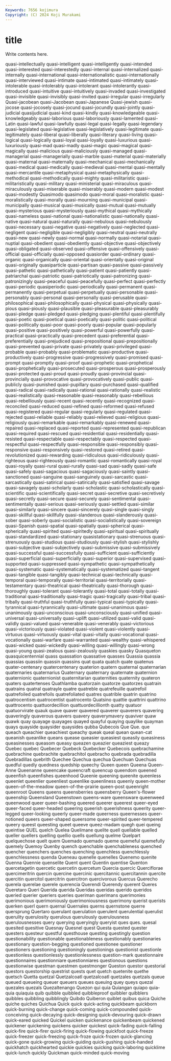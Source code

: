 ```yaml
---
Keywords: 7656 kojimura
Copyright: (C) 2024 Koji Murakami
---
```


# title

Write contents here.



quasi-intellectually quasi-intelligent quasi-intelligently quasi-intended quasi-interested quasi-interestedly quasi-internal
quasi-internalized quasi-internally quasi-international quasi-internationalistic quasi-internationally quasi-interviewed quasi-intimate quasi-intimated quasi-intimately quasi-intolerable
quasi-intolerably quasi-intolerant quasi-intolerantly quasi-introduced quasi-intuitive quasi-intuitively quasi-invaded quasi-investigated quasi-invisible quasi-invisibly
quasi-invited quasi-irregular quasi-irregularly Quasi-jacobean quasi-Jacobean quasi-Japanese Quasi-jewish quasi-jocose quasi-jocosely quasi-jocund
quasi-jocundly quasi-jointly quasi-judicial quasijudicial quasi-kind quasi-kindly quasi-knowledgeable quasi-knowledgeably quasi-laborious quasi-laboriously
quasi-lamented quasi-Latin quasi-lawful quasi-lawfully quasi-legal quasi-legally quasi-legendary quasi-legislated quasi-legislative quasi-legislatively
quasi-legitimate quasi-legitimately quasi-liberal quasi-liberally quasi-literary quasi-living quasi-logical quasi-logically quasi-loyal quasi-loyally
quasi-luxurious quasi-luxuriously quasi-mad quasi-madly quasi-magic quasi-magical quasi-magically quasi-malicious quasi-maliciously quasi-managed
quasi-managerial quasi-managerially quasi-marble quasi-material quasi-materially quasi-maternal quasi-maternally quasi-mechanical quasi-mechanically quasi-medical
quasi-medically quasi-medieval quasi-mental quasi-mentally quasi-mercantile quasi-metaphysical quasi-metaphysically quasi-methodical quasi-methodically quasi-mighty
quasi-militaristic quasi-militaristically quasi-military quasi-ministerial quasi-miraculous quasi-miraculously quasi-miserable quasi-miserably quasi-modern quasi-modest
quasi-modestly Quasimodo quasimodo quasi-moral quasi-moralistic quasi-moralistically quasi-morally quasi-mourning quasi-municipal quasi-municipally
quasi-musical quasi-musically quasi-mutual quasi-mutually quasi-mysterious quasi-mysteriously quasi-mythical quasi-mythically quasi-nameless quasi-national
quasi-nationalistic quasi-nationally quasi-native quasi-natural quasi-naturally quasi-nebulous quasi-nebulously quasi-necessary quasi-negative quasi-negatively
quasi-neglected quasi-negligent quasi-negligible quasi-negligibly quasi-neutral quasi-neutrally quasi-new quasi-newly quasi-normal quasi-normally
quasi-notarial quasi-nuptial quasi-obedient quasi-obediently quasi-objective quasi-objectively quasi-obligated quasi-observed quasi-offensive quasi-offensively
quasi-official quasi-officially quasi-opposed quasiorder quasi-ordinary quasi-organic quasi-organically quasi-oriental quasi-orientally quasi-original
quasi-originally quasiparticle quasi-partisan quasi-passive quasi-passively quasi-pathetic quasi-pathetically quasi-patient quasi-patiently quasi-patriarchal
quasi-patriotic quasi-patriotically quasi-patronizing quasi-patronizingly quasi-peaceful quasi-peacefully quasi-perfect quasi-perfectly quasi-periodic quasiperiodic
quasi-periodically quasi-permanent quasi-permanently quasi-perpetual quasi-perpetually quasi-personable quasi-personably quasi-personal quasi-personally quasi-perusable
quasi-philosophical quasi-philosophically quasi-physical quasi-physically quasi-pious quasi-piously quasi-plausible quasi-pleasurable quasi-pleasurably quasi-pledge
quasi-pledged quasi-pledging quasi-plentiful quasi-plentifully quasi-poetic quasi-poetical quasi-poetically quasi-politic quasi-political quasi-politically
quasi-poor quasi-poorly quasi-popular quasi-popularly quasi-positive quasi-positively quasi-powerful quasi-powerfully quasi-practical quasi-practically
quasi-precedent quasi-preferential quasi-preferentially quasi-prejudiced quasi-prepositional quasi-prepositionally quasi-prevented quasi-private quasi-privately quasi-privileged
quasi-probable quasi-probably quasi-problematic quasi-productive quasi-productively quasi-progressive quasi-progressively quasi-promised quasi-prompt quasi-promptly
quasi-proof quasi-prophetic quasi-prophetical quasi-prophetically quasi-prosecuted quasi-prosperous quasi-prosperously quasi-protected quasi-proud quasi-proudly
quasi-provincial quasi-provincially quasi-provocative quasi-provocatively quasi-public quasi-publicly quasi-punished quasi-pupillary quasi-purchased quasi-qualified
quasi-radical quasi-radically quasi-rational quasi-rationally quasi-realistic quasi-realistically quasi-reasonable quasi-reasonably quasi-rebellious quasi-rebelliously
quasi-recent quasi-recently quasi-recognized quasi-reconciled quasi-reduced quasi-refined quasi-reformed quasi-refused quasi-registered quasi-regular
quasi-regularly quasi-regulated quasi-rejected quasi-reliable quasi-reliably quasi-relieved quasi-religious quasi-religiously quasi-remarkable quasi-remarkably
quasi-renewed quasi-repaired quasi-replaced quasi-reported quasi-represented quasi-republican quasi-required quasi-rescued quasi-residential quasi-residentially
quasi-resisted quasi-respectable quasi-respectably quasi-respected quasi-respectful quasi-respectfully quasi-responsible quasi-responsibly quasi-responsive quasi-responsively
quasi-restored quasi-retired quasi-revolutionized quasi-rewarding quasi-ridiculous quasi-ridiculously quasi-righteous quasi-righteously quasi-romantic quasi-romantically
quasi-royal quasi-royally quasi-rural quasi-rurally quasi-sad quasi-sadly quasi-safe quasi-safely quasi-sagacious quasi-sagaciously
quasi-saintly quasi-sanctioned quasi-sanguine quasi-sanguinely quasi-sarcastic quasi-sarcastically quasi-satirical quasi-satirically quasi-satisfied quasi-savage
quasi-savagely quasi-scholarly quasi-scholastic quasi-scholastically quasi-scientific quasi-scientifically quasi-secret quasi-secretive quasi-secretively quasi-secretly
quasi-secure quasi-securely quasi-sentimental quasi-sentimentally quasi-serious quasi-seriously quasi-settled quasi-similar quasi-similarly quasi-sincere
quasi-sincerely quasi-single quasi-singly quasi-skillful quasi-skillfully quasi-slanderous quasi-slanderously quasi-sober quasi-soberly quasi-socialistic
quasi-socialistically quasi-sovereign quasi-Spanish quasi-spatial quasi-spatially quasi-spherical quasi-spherically quasi-spirited quasi-spiritedly quasi-spiritual
quasi-spiritually quasi-standardized quasi-stationary quasistationary quasi-strenuous quasi-strenuously quasi-studious quasi-studiously quasi-stylish quasi-stylishly
quasi-subjective quasi-subjectively quasi-submissive quasi-submissively quasi-successful quasi-successfully quasi-sufficient quasi-sufficiently quasi-superficial quasi-superficially
quasi-superior quasi-supervised quasi-supported quasi-suppressed quasi-sympathetic quasi-sympathetically quasi-systematic quasi-systematically quasi-systematized quasi-tangent
quasi-tangible quasi-tangibly quasi-technical quasi-technically quasi-temporal quasi-temporally quasi-territorial quasi-territorially quasi-testamentary quasi-theatrical
quasi-theatrically quasi-thorough quasi-thoroughly quasi-tolerant quasi-tolerantly quasi-total quasi-totally quasi-traditional quasi-traditionally quasi-tragic
quasi-tragically quasi-tribal quasi-tribally quasi-truthful quasi-truthfully quasi-typical quasi-typically quasi-tyrannical quasi-tyrannically quasi-ultimate
quasi-unanimous quasi-unanimously quasi-unconscious quasi-unconsciously quasi-unified quasi-universal quasi-universally quasi-uplift quasi-utilized quasi-valid
quasi-validly quasi-valued quasi-venerable quasi-venerably quasi-victorious quasi-victoriously quasi-violated quasi-violent quasi-violently quasi-virtuous
quasi-virtuously quasi-vital quasi-vitally quasi-vocational quasi-vocationally quasi-warfare quasi-warranted quasi-wealthy quasi-whispered quasi-wicked
quasi-wickedly quasi-willing quasi-willingly quasi-wrong quasi-young quasi-zealous quasi-zealously quaskies quasky Quasqueton
quasquicentennial quass quassation quassative quasses Quassia quassia quassias quassiin quassin
quassins quat quata quatch quate quatenus quater-centenary quatercentenary quaterion quatern
quaternal quaternarian quaternaries quaternarius Quaternary quaternary quaternate quaternion quaternionic quaternionist
quaternitarian quaternities quaternity quateron quaters quatertenses Quathlamba quatorzain quatorze quatorzes
quatrain quatrains quatral quatrayle quatre quatreble quatrefeuille quatrefoil quatrefoiled quatrefoils
quatrefoliated quatres quatrible quatrin quatrino quatrocentism quatrocentist quatrocento Quatsino quattie
quattrini quattrino quattrocento quattuordecillion quattuordecillionth quatty quatuor quatuorvirate quauk quave
quaver quavered quaverer quaverers quavering quaveringly quaverous quavers quavery quaverymavery
quaviver quaw quawk quay quayage quayages quayed quayful quaying quaylike
quayman quays quayside quaysider quaysides qubba Qubecois Que Que. que
queach queachier queachiest queachy queak queal quean quean-cat queanish queanlike
queans quease queasier queasiest queasily queasiness queasinesses queasom queasy queazen
queazier queaziest queazy Quebec quebec Quebecer Quebeck Quebecker Quebecois quebrachamine
quebrachine quebrachite quebrachitol quebracho quebrada quebradilla Quebradillas quebrith Quechee Quechua
quechua Quechuan Quechuas quedful quedly quedness quedship queechy Queen queen
Queena Queen-Anne Queenanne queencake queencraft queencup queendom queened queenfish queenfishes
queenhood Queenie queening queenite queenless queenlet queenlier queenliest queenlike queenliness
queenly queen-mother queen-of-the-meadow queen-of-the-prairie queen-post queenright queenroot Queens queens queensberries
queensberry Queen's-flower queenship Queensland Queenstown queens-ware queensware queenweed queenwood queer
queer-bashing queered queerer queerest queer-eyed queer-faced queer-headed queering queerish queerishness
queerity queer-legged queer-looking queerly queer-made queerness queernesses queer-notioned queers queer-shaped
queersome queer-spirited queer-tempered queery queest queesting queet queeve queez-madam quegh
quei queing queintise QUEL quelch Quelea Quelimane quelite quell quellable
quelled queller quellers quelling quellio quells quellung quelme Quelpart quelquechose
quelt quem Quemado quemado queme quemeful quemefully quemely Quemoy Quenby
quench quenchable quenchableness quenched quencher quenchers quenches quenching quenchless quenchlessly
quenchlessness quenda Queneau quenelle quenelles Quenemo quenite Quenna Quennie quenselite
Quent quent Quentin quentise Quenton quercetagetin quercetic quercetin quercetum Quercia
quercic Querciflorae quercimeritrin quercin quercine quercinic quercitannic quercitannin quercite quercitin
quercitol quercitrin quercitron quercivorous Quercus Querecho querela querelae querele querencia
Querendi Querendy querent Queres Queretaro Queri Querida querida Queridas queridas
querido queridos queried querier queriers queries queriman querimans querimonies querimonious
querimoniously querimoniousness querimony querist querists querken querl quern quernal Quernales
querns quernstone querre quersprung Quertaro querulant querulation querulent querulential querulist
querulity querulosity querulous querulously querulousness querulousnesses query querying queryingly queryist
ques ques. quesal quesited quesitive Quesnay Quesnel quest Questa quested
quester questers questeur questful questhouse questing questingly question questionability questionable
questionableness questionably questionaries questionary question-begging questioned questionee questioner questioners questioning
questioningly questionings questionist questionle questionless questionlessly questionlessness question-mark questionnaire questionnaires
questionniare questionniares questionous questions questionwise questman questmen questmonger Queston questor
questorial questors questorship questrist quests quet quetch quetenite quethe quetsch
Quetta quetzal Quetzalcoatl quetzalcoatl quetzales quetzals queue queued queueing queuer
queuers queues queuing quey queys quezal quezales quezals Quezaltenango Quezon
qui quia Quiangan quiapo quia-quia quiaquia quib quibble quibbled quibbleproof
quibbler quibblers quibbles quibbling quibblingly Quibdo Quiberon quiblet quibus quica
Quiche quiche quiches Quichua Quick quick quick-acting quickbeam quickborn quick-burning
quick-change quick-coming quick-compounded quick-conceiving quick-decaying quick-designing quick-devouring quick-drawn quick-eared quicked
Quickel quicken quickenance quickenbeam quickened quickener quickening quickens quicker quickest
quick-fading quick-falling quick-fire quick-firer quick-firing quick-flowing quickfoot quick-freeze quick-freezer quick-freezing
quick-froze quick-frozen quick-glancing quick-gone quick-growing quick-guiding quick-gushing quick-handed quickhatch quickhearted
quickie quickies quicking quick-laboring quicklime quick-lunch quickly Quickman quick-minded quick-moving

